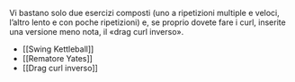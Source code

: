 Vi bastano solo due esercizi composti (uno a ripetizioni multiple e veloci, l’altro lento e con poche ripetizioni) e, se proprio dovete fare i curl, inserite una versione meno nota, il «drag curl inverso». 
* [[Swing Kettleball]]
* [[Rematore Yates]]
* [[Drag curl inverso]]